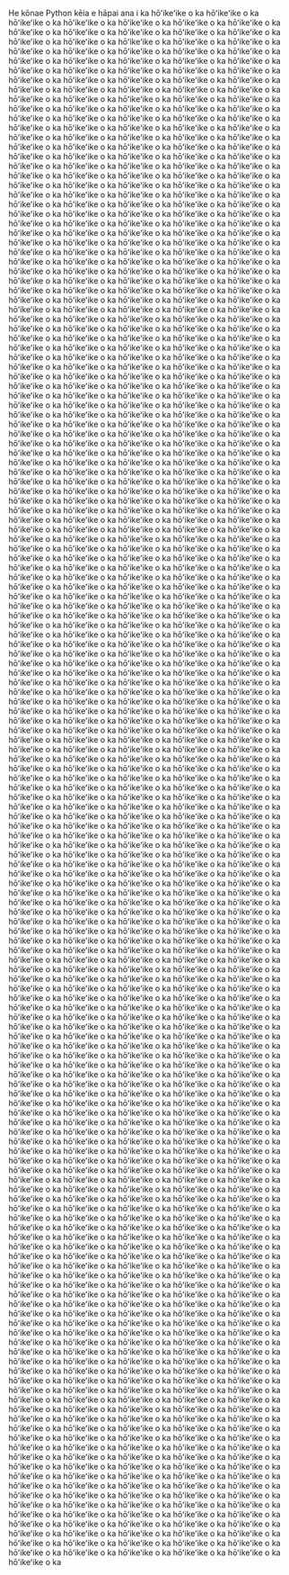 He kōnae Python kēia e hāpai ana i ka hōʻikeʻike o ka hōʻikeʻike o ka hōʻikeʻike o ka hōʻikeʻike o ka hōʻikeʻike o ka hōʻikeʻike o ka hōʻikeʻike o ka hōʻikeʻike o ka hōʻikeʻike o ka hōʻikeʻike o ka hōʻikeʻike o ka hōʻikeʻike o ka hōʻikeʻike o ka hōʻikeʻike o ka hōʻikeʻike o ka hōʻikeʻike o ka hōʻikeʻike o ka hōʻikeʻike o ka hōʻikeʻike o ka hōʻikeʻike o ka hōʻikeʻike o ka hōʻikeʻike o ka hōʻikeʻike o ka hōʻikeʻike o ka hōʻikeʻike o ka hōʻikeʻike o ka hōʻikeʻike o ka hōʻikeʻike o ka hōʻikeʻike o ka hōʻikeʻike o ka hōʻikeʻike o ka hōʻikeʻike o ka hōʻikeʻike o ka hōʻikeʻike o ka hōʻikeʻike o ka hōʻikeʻike o ka hōʻikeʻike o ka hōʻikeʻike o ka hōʻikeʻike o ka hōʻikeʻike o ka hōʻikeʻike o ka hōʻikeʻike o ka hōʻikeʻike o ka hōʻikeʻike o ka hōʻikeʻike o ka hōʻikeʻike o ka hōʻikeʻike o ka hōʻikeʻike o ka hōʻikeʻike o ka hōʻikeʻike o ka hōʻikeʻike o ka hōʻikeʻike o ka hōʻikeʻike o ka hōʻikeʻike o ka hōʻikeʻike o ka hōʻikeʻike o ka hōʻikeʻike o ka hōʻikeʻike o ka hōʻikeʻike o ka hōʻikeʻike o ka hōʻikeʻike o ka hōʻikeʻike o ka hōʻikeʻike o ka hōʻikeʻike o ka hōʻikeʻike o ka hōʻikeʻike o ka hōʻikeʻike o ka hōʻikeʻike o ka hōʻikeʻike o ka hōʻikeʻike o ka hōʻikeʻike o ka hōʻikeʻike o ka hōʻikeʻike o ka hōʻikeʻike o ka hōʻikeʻike o ka hōʻikeʻike o ka hōʻikeʻike o ka hōʻikeʻike o ka hōʻikeʻike o ka hōʻikeʻike o ka hōʻikeʻike o ka hōʻikeʻike o ka hōʻikeʻike o ka hōʻikeʻike o ka hōʻikeʻike o ka hōʻikeʻike o ka hōʻikeʻike o ka hōʻikeʻike o ka hōʻikeʻike o ka hōʻikeʻike o ka hōʻikeʻike o ka hōʻikeʻike o ka hōʻikeʻike o ka hōʻikeʻike o ka hōʻikeʻike o ka hōʻikeʻike o ka hōʻikeʻike o ka hōʻikeʻike o ka hōʻikeʻike o ka hōʻikeʻike o ka hōʻikeʻike o ka hōʻikeʻike o ka hōʻikeʻike o ka hōʻikeʻike o ka hōʻikeʻike o ka hōʻikeʻike o ka hōʻikeʻike o ka hōʻikeʻike o ka hōʻikeʻike o ka hōʻikeʻike o ka hōʻikeʻike o ka hōʻikeʻike o ka hōʻikeʻike o ka hōʻikeʻike o ka hōʻikeʻike o ka hōʻikeʻike o ka hōʻikeʻike o ka hōʻikeʻike o ka hōʻikeʻike o ka hōʻikeʻike o ka hōʻikeʻike o ka hōʻikeʻike o ka hōʻikeʻike o ka hōʻikeʻike o ka hōʻikeʻike o ka hōʻikeʻike o ka hōʻikeʻike o ka hōʻikeʻike o ka hōʻikeʻike o ka hōʻikeʻike o ka hōʻikeʻike o ka hōʻikeʻike o ka hōʻikeʻike o ka hōʻikeʻike o ka hōʻikeʻike o ka hōʻikeʻike o ka hōʻikeʻike o ka hōʻikeʻike o ka hōʻikeʻike o ka hōʻikeʻike o ka hōʻikeʻike o ka hōʻikeʻike o ka hōʻikeʻike o ka hōʻikeʻike o ka hōʻikeʻike o ka hōʻikeʻike o ka hōʻikeʻike o ka hōʻikeʻike o ka hōʻikeʻike o ka hōʻikeʻike o ka hōʻikeʻike o ka hōʻikeʻike o ka hōʻikeʻike o ka hōʻikeʻike o ka hōʻikeʻike o ka hōʻikeʻike o ka hōʻikeʻike o ka hōʻikeʻike o ka hōʻikeʻike o ka hōʻikeʻike o ka hōʻikeʻike o ka hōʻikeʻike o ka hōʻikeʻike o ka hōʻikeʻike o ka hōʻikeʻike o ka hōʻikeʻike o ka hōʻikeʻike o ka hōʻikeʻike o ka hōʻikeʻike o ka hōʻikeʻike o ka hōʻikeʻike o ka hōʻikeʻike o ka hōʻikeʻike o ka hōʻikeʻike o ka hōʻikeʻike o ka hōʻikeʻike o ka hōʻikeʻike o ka hōʻikeʻike o ka hōʻikeʻike o ka hōʻikeʻike o ka hōʻikeʻike o ka hōʻikeʻike o ka hōʻikeʻike o ka hōʻikeʻike o ka hōʻikeʻike o ka hōʻikeʻike o ka hōʻikeʻike o ka hōʻikeʻike o ka hōʻikeʻike o ka hōʻikeʻike o ka hōʻikeʻike o ka hōʻikeʻike o ka hōʻikeʻike o ka hōʻikeʻike o ka hōʻikeʻike o ka hōʻikeʻike o ka hōʻikeʻike o ka hōʻikeʻike o ka hōʻikeʻike o ka hōʻikeʻike o ka hōʻikeʻike o ka hōʻikeʻike o ka hōʻikeʻike o ka hōʻikeʻike o ka hōʻikeʻike o ka hōʻikeʻike o ka hōʻikeʻike o ka hōʻikeʻike o ka hōʻikeʻike o ka hōʻikeʻike o ka hōʻikeʻike o ka hōʻikeʻike o ka hōʻikeʻike o ka hōʻikeʻike o ka hōʻikeʻike o ka hōʻikeʻike o ka hōʻikeʻike o ka hōʻikeʻike o ka hōʻikeʻike o ka hōʻikeʻike o ka hōʻikeʻike o ka hōʻikeʻike o ka hōʻikeʻike o ka hōʻikeʻike o ka hōʻikeʻike o ka hōʻikeʻike o ka hōʻikeʻike o ka hōʻikeʻike o ka hōʻikeʻike o ka hōʻikeʻike o ka hōʻikeʻike o ka hōʻikeʻike o ka hōʻikeʻike o ka hōʻikeʻike o ka hōʻikeʻike o ka hōʻikeʻike o ka hōʻikeʻike o ka hōʻikeʻike o ka hōʻikeʻike o ka hōʻikeʻike o ka hōʻikeʻike o ka hōʻikeʻike o ka hōʻikeʻike o ka hōʻikeʻike o ka hōʻikeʻike o ka hōʻikeʻike o ka hōʻikeʻike o ka hōʻikeʻike o ka hōʻikeʻike o ka hōʻikeʻike o ka hōʻikeʻike o ka hōʻikeʻike o ka hōʻikeʻike o ka hōʻikeʻike o ka hōʻikeʻike o ka hōʻikeʻike o ka hōʻikeʻike o ka hōʻikeʻike o ka hōʻikeʻike o ka hōʻikeʻike o ka hōʻikeʻike o ka hōʻikeʻike o ka hōʻikeʻike o ka hōʻikeʻike o ka hōʻikeʻike o ka hōʻikeʻike o ka hōʻikeʻike o ka hōʻikeʻike o ka hōʻikeʻike o ka hōʻikeʻike o ka hōʻikeʻike o ka hōʻikeʻike o ka hōʻikeʻike o ka hōʻikeʻike o ka hōʻikeʻike o ka hōʻikeʻike o ka hōʻikeʻike o ka hōʻikeʻike o ka hōʻikeʻike o ka hōʻikeʻike o ka hōʻikeʻike o ka hōʻikeʻike o ka hōʻikeʻike o ka hōʻikeʻike o ka hōʻikeʻike o ka hōʻikeʻike o ka hōʻikeʻike o ka hōʻikeʻike o ka hōʻikeʻike o ka hōʻikeʻike o ka hōʻikeʻike o ka hōʻikeʻike o ka hōʻikeʻike o ka hōʻikeʻike o ka hōʻikeʻike o ka hōʻikeʻike o ka hōʻikeʻike o ka hōʻikeʻike o ka hōʻikeʻike o ka hōʻikeʻike o ka hōʻikeʻike o ka hōʻikeʻike o ka hōʻikeʻike o ka hōʻikeʻike o ka hōʻikeʻike o ka hōʻikeʻike o ka hōʻikeʻike o ka hōʻikeʻike o ka hōʻikeʻike o ka hōʻikeʻike o ka hōʻikeʻike o ka hōʻikeʻike o ka hōʻikeʻike o ka hōʻikeʻike o ka hōʻikeʻike o ka hōʻikeʻike o ka hōʻikeʻike o ka hōʻikeʻike o ka hōʻikeʻike o ka hōʻikeʻike o ka hōʻikeʻike o ka hōʻikeʻike o ka hōʻikeʻike o ka hōʻikeʻike o ka hōʻikeʻike o ka hōʻikeʻike o ka hōʻikeʻike o ka hōʻikeʻike o ka hōʻikeʻike o ka hōʻikeʻike o ka hōʻikeʻike o ka hōʻikeʻike o ka hōʻikeʻike o ka hōʻikeʻike o ka hōʻikeʻike o ka hōʻikeʻike o ka hōʻikeʻike o ka hōʻikeʻike o ka hōʻikeʻike o ka hōʻikeʻike o ka hōʻikeʻike o ka hōʻikeʻike o ka hōʻikeʻike o ka hōʻikeʻike o ka hōʻikeʻike o ka hōʻikeʻike o ka hōʻikeʻike o ka hōʻikeʻike o ka hōʻikeʻike o ka hōʻikeʻike o ka hōʻikeʻike o ka hōʻikeʻike o ka hōʻikeʻike o ka hōʻikeʻike o ka hōʻikeʻike o ka hōʻikeʻike o ka hōʻikeʻike o ka hōʻikeʻike o ka hōʻikeʻike o ka hōʻikeʻike o ka hōʻikeʻike o ka hōʻikeʻike o ka hōʻikeʻike o ka hōʻikeʻike o ka hōʻikeʻike o ka hōʻikeʻike o ka hōʻikeʻike o ka hōʻikeʻike o ka hōʻikeʻike o ka hōʻikeʻike o ka hōʻikeʻike o ka hōʻikeʻike o ka hōʻikeʻike o ka hōʻikeʻike o ka hōʻikeʻike o ka hōʻikeʻike o ka hōʻikeʻike o ka hōʻikeʻike o ka hōʻikeʻike o ka hōʻikeʻike o ka hōʻikeʻike o ka hōʻikeʻike o ka hōʻikeʻike o ka hōʻikeʻike o ka hōʻikeʻike o ka hōʻikeʻike o ka hōʻikeʻike o ka hōʻikeʻike o ka hōʻikeʻike o ka hōʻikeʻike o ka hōʻikeʻike o ka hōʻikeʻike o ka hōʻikeʻike o ka hōʻikeʻike o ka hōʻikeʻike o ka hōʻikeʻike o ka hōʻikeʻike o ka hōʻikeʻike o ka hōʻikeʻike o ka hōʻikeʻike o ka hōʻikeʻike o ka hōʻikeʻike o ka hōʻikeʻike o ka hōʻikeʻike o ka hōʻikeʻike o ka hōʻikeʻike o ka hōʻikeʻike o ka hōʻikeʻike o ka hōʻikeʻike o ka hōʻikeʻike o ka hōʻikeʻike o ka hōʻikeʻike o ka hōʻikeʻike o ka hōʻikeʻike o ka hōʻikeʻike o ka hōʻikeʻike o ka hōʻikeʻike o ka hōʻikeʻike o ka hōʻikeʻike o ka hōʻikeʻike o ka hōʻikeʻike o ka hōʻikeʻike o ka hōʻikeʻike o ka hōʻikeʻike o ka hōʻikeʻike o ka hōʻikeʻike o ka hōʻikeʻike o ka hōʻikeʻike o ka hōʻikeʻike o ka hōʻikeʻike o ka hōʻikeʻike o ka hōʻikeʻike o ka hōʻikeʻike o ka hōʻikeʻike o ka hōʻikeʻike o ka hōʻikeʻike o ka hōʻikeʻike o ka hōʻikeʻike o ka hōʻikeʻike o ka hōʻikeʻike o ka hōʻikeʻike o ka hōʻikeʻike o ka hōʻikeʻike o ka hōʻikeʻike o ka hōʻikeʻike o ka hōʻikeʻike o ka hōʻikeʻike o ka hōʻikeʻike o ka hōʻikeʻike o ka hōʻikeʻike o ka hōʻikeʻike o ka hōʻikeʻike o ka hōʻikeʻike o ka hōʻikeʻike o ka hōʻikeʻike o ka hōʻikeʻike o ka hōʻikeʻike o ka hōʻikeʻike o ka hōʻikeʻike o ka hōʻikeʻike o ka hōʻikeʻike o ka hōʻikeʻike o ka hōʻikeʻike o ka hōʻikeʻike o ka hōʻikeʻike o ka hōʻikeʻike o ka hōʻikeʻike o ka hōʻikeʻike o ka hōʻikeʻike o ka hōʻikeʻike o ka hōʻikeʻike o ka hōʻikeʻike o ka hōʻikeʻike o ka hōʻikeʻike o ka hōʻikeʻike o ka hōʻikeʻike o ka hōʻikeʻike o ka hōʻikeʻike o ka hōʻikeʻike o ka hōʻikeʻike o ka hōʻikeʻike o ka hōʻikeʻike o ka hōʻikeʻike o ka hōʻikeʻike o ka hōʻikeʻike o ka hōʻikeʻike o ka hōʻikeʻike o ka hōʻikeʻike o ka hōʻikeʻike o ka hōʻikeʻike o ka hōʻikeʻike o ka hōʻikeʻike o ka hōʻikeʻike o ka hōʻikeʻike o ka hōʻikeʻike o ka hōʻikeʻike o ka hōʻikeʻike o ka hōʻikeʻike o ka hōʻikeʻike o ka hōʻikeʻike o ka hōʻikeʻike o ka hōʻikeʻike o ka hōʻikeʻike o ka hōʻikeʻike o ka hōʻikeʻike o ka hōʻikeʻike o ka hōʻikeʻike o ka hōʻikeʻike o ka hōʻikeʻike o ka hōʻikeʻike o ka hōʻikeʻike o ka hōʻikeʻike o ka hōʻikeʻike o ka hōʻikeʻike o ka hōʻikeʻike o ka hōʻikeʻike o ka hōʻikeʻike o ka hōʻikeʻike o ka hōʻikeʻike o ka hōʻikeʻike o ka hōʻikeʻike o ka hōʻikeʻike o ka hōʻikeʻike o ka hōʻikeʻike o ka hōʻikeʻike o ka hōʻikeʻike o ka hōʻikeʻike o ka hōʻikeʻike o ka hōʻikeʻike o ka hōʻikeʻike o ka hōʻikeʻike o ka hōʻikeʻike o ka hōʻikeʻike o ka hōʻikeʻike o ka hōʻikeʻike o ka hōʻikeʻike o ka hōʻikeʻike o ka hōʻikeʻike o ka hōʻikeʻike o ka hōʻikeʻike o ka hōʻikeʻike o ka hōʻikeʻike o ka hōʻikeʻike o ka hōʻikeʻike o ka hōʻikeʻike o ka hōʻikeʻike o ka hōʻikeʻike o ka hōʻikeʻike o ka hōʻikeʻike o ka hōʻikeʻike o ka hōʻikeʻike o ka hōʻikeʻike o ka hōʻikeʻike o ka hōʻikeʻike o ka hōʻikeʻike o ka hōʻikeʻike o ka hōʻikeʻike o ka hōʻikeʻike o ka hōʻikeʻike o ka hōʻikeʻike o ka hōʻikeʻike o ka hōʻikeʻike o ka hōʻikeʻike o ka hōʻikeʻike o ka hōʻikeʻike o ka hōʻikeʻike o ka hōʻikeʻike o ka hōʻikeʻike o ka hōʻikeʻike o ka hōʻikeʻike o ka hōʻikeʻike o ka hōʻikeʻike o ka hōʻikeʻike o ka hōʻikeʻike o ka hōʻikeʻike o ka hōʻikeʻike o ka hōʻikeʻike o ka hōʻikeʻike o ka hōʻikeʻike o ka hōʻikeʻike o ka hōʻikeʻike o ka hōʻikeʻike o ka hōʻikeʻike o ka hōʻikeʻike o ka hōʻikeʻike o ka hōʻikeʻike o ka hōʻikeʻike o ka hōʻikeʻike o ka hōʻikeʻike o ka hōʻikeʻike o ka hōʻikeʻike o ka hōʻikeʻike o ka hōʻikeʻike o ka hōʻikeʻike o ka hōʻikeʻike o ka hōʻikeʻike o ka hōʻikeʻike o ka hōʻikeʻike o ka hōʻikeʻike o ka hōʻikeʻike o ka hōʻikeʻike o ka hōʻikeʻike o ka hōʻikeʻike o ka hōʻikeʻike o ka hōʻikeʻike o ka hōʻikeʻike o ka hōʻikeʻike o ka hōʻikeʻike o ka hōʻikeʻike o ka hōʻikeʻike o ka hōʻikeʻike o ka hōʻikeʻike o ka hōʻikeʻike o ka hōʻikeʻike o ka hōʻikeʻike o ka hōʻikeʻike o ka hōʻikeʻike o ka hōʻikeʻike o ka hōʻikeʻike o ka hōʻikeʻike o ka hōʻikeʻike o ka hōʻikeʻike o ka hōʻikeʻike o ka hōʻikeʻike o ka hōʻikeʻike o ka hōʻikeʻike o ka hōʻikeʻike o ka hōʻikeʻike o ka hōʻikeʻike o ka hōʻikeʻike o ka hōʻikeʻike o ka hōʻikeʻike o ka hōʻikeʻike o ka hōʻikeʻike o ka hōʻikeʻike o ka hōʻikeʻike o ka hōʻikeʻike o ka hōʻikeʻike o ka hōʻikeʻike o ka hōʻikeʻike o ka hōʻikeʻike o ka hōʻikeʻike o ka hōʻikeʻike o ka hōʻikeʻike o ka hōʻikeʻike o ka hōʻikeʻike o ka hōʻikeʻike o ka hōʻikeʻike o ka hōʻikeʻike o ka hōʻikeʻike o ka hōʻikeʻike o ka hōʻikeʻike o ka hōʻikeʻike o ka hōʻikeʻike o ka hōʻikeʻike o ka hōʻikeʻike o ka hōʻikeʻike o ka hōʻikeʻike o ka hōʻikeʻike o ka hōʻikeʻike o ka hōʻikeʻike o ka hōʻikeʻike o ka hōʻikeʻike o ka hōʻikeʻike o ka hōʻikeʻike o ka hōʻikeʻike o ka hōʻikeʻike o ka hōʻikeʻike o ka hōʻikeʻike o ka hōʻikeʻike o ka hōʻikeʻike o ka hōʻikeʻike o ka hōʻikeʻike o ka hōʻikeʻike o ka hōʻikeʻike o ka hōʻikeʻike o ka hōʻikeʻike o ka hōʻikeʻike o ka hōʻikeʻike o ka hōʻikeʻike o ka hōʻikeʻike o ka hōʻikeʻike o ka hōʻikeʻike o ka hōʻikeʻike o ka hōʻikeʻike o ka hōʻikeʻike o ka hōʻikeʻike o ka hōʻikeʻike o ka hōʻikeʻike o ka hōʻikeʻike o ka hōʻikeʻike o ka hōʻikeʻike o ka hōʻikeʻike o ka hōʻikeʻike o ka hōʻikeʻike o ka hōʻikeʻike o ka hōʻikeʻike o ka hōʻikeʻike o ka hōʻikeʻike o ka hōʻikeʻike o ka hōʻikeʻike o ka hōʻikeʻike o ka hōʻikeʻike o ka hōʻikeʻike o ka hōʻikeʻike o ka hōʻikeʻike o ka hōʻikeʻike o ka hōʻikeʻike o ka hōʻikeʻike o ka hōʻikeʻike o ka hōʻikeʻike o ka hōʻikeʻike o ka hōʻikeʻike o ka hōʻikeʻike o ka hōʻikeʻike o ka hōʻikeʻike o ka hōʻikeʻike o ka hōʻikeʻike o ka hōʻikeʻike o ka hōʻikeʻike o ka hōʻikeʻike o ka hōʻikeʻike o ka hōʻikeʻike o ka hōʻikeʻike o ka hōʻikeʻike o ka hōʻikeʻike o ka hōʻikeʻike o ka hōʻikeʻike o ka hōʻikeʻike o ka hōʻikeʻike o ka hōʻikeʻike o ka hōʻikeʻike o ka hōʻikeʻike o ka hōʻikeʻike o ka hōʻikeʻike o ka hōʻikeʻike o ka hōʻikeʻike o ka hōʻikeʻike o ka hōʻikeʻike o ka hōʻikeʻike o ka hōʻikeʻike o ka hōʻikeʻike o ka hōʻikeʻike o ka hōʻikeʻike o ka hōʻikeʻike o ka hōʻikeʻike o ka hōʻikeʻike o ka hōʻikeʻike o ka hōʻikeʻike o ka hōʻikeʻike o ka hōʻikeʻike o ka hōʻikeʻike o ka hōʻikeʻike o ka hōʻikeʻike o ka hōʻikeʻike o ka hōʻikeʻike o ka hōʻikeʻike o ka hōʻikeʻike o ka hōʻikeʻike o ka hōʻikeʻike o ka hōʻikeʻike o ka hōʻikeʻike o ka hōʻikeʻike o ka hōʻikeʻike o ka hōʻikeʻike o ka hōʻikeʻike o ka hōʻikeʻike o ka hōʻikeʻike o ka hōʻikeʻike o ka hōʻikeʻike o ka hōʻikeʻike o ka hōʻikeʻike o ka hōʻikeʻike o ka hōʻikeʻike o ka hōʻikeʻike o ka hōʻikeʻike o ka hōʻikeʻike o ka hōʻikeʻike o ka hōʻikeʻike o ka hōʻikeʻike o ka hōʻikeʻike o ka hōʻikeʻike o ka hōʻikeʻike o ka hōʻikeʻike o ka hōʻikeʻike o ka hōʻikeʻike o ka hōʻikeʻike o ka hōʻikeʻike o ka hōʻikeʻike o ka hōʻikeʻike o ka hōʻikeʻike o ka hōʻikeʻike o ka hōʻikeʻike o ka hōʻikeʻike o ka hōʻikeʻike o ka hōʻikeʻike o ka hōʻikeʻike o ka hōʻikeʻike o ka hōʻikeʻike o ka hōʻikeʻike o ka hōʻikeʻike o ka hōʻikeʻike o ka hōʻikeʻike o ka hōʻikeʻike o ka hōʻikeʻike o ka hōʻikeʻike o ka hōʻikeʻike o ka hōʻikeʻike o ka